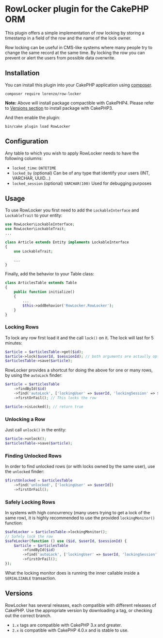 # RowLocker plugin for the CakePHP ORM

This plugin offers a simple implementation of row locking by storing a timestamp
in a field of the row and the name of the lock owner.

Row locking can be useful in CMS-like systems where many people try to change
the same record at the same time. By locking the row you can prevent or alert
the users from possible data overwrite.

## Installation

You can install this plugin into your CakePHP application using [composer](http://getcomposer.org).

```
composer require lorenzo/row-locker
```

**Note:** Above will install package compactible with CakePHP4. Please refer to [Versions section](https://github.com/lorenzo/row-locker#versions) to install package with CakePHP3.

And then enable the plugin:

```
bin/cake plugin load RowLocker
```

## Configuration

Any table to which you wish to apply RowLocker needs to have the following columns:

* `locked_time`: `DATETIME`
* `locked_by` (optional) Can be of any type that identify your users (INT, VARCHAR, UUID...)
* `locked_session` (optional) `VARCHAR(100)` Used for debugging purposes

## Usage

To use RowLocker you first need to add the `LockableInterface` and `LockableTrait` to your entity:

```php
use RowLocker\LockableInterface;
use RowLocker\LockableTrait;
...

class Article extends Entity implements LockableInterface
{
    use LockableTrait;

    ...
}
```

Finally, add the behavior to your Table class:

```php
class ArticlesTable extends Table
{
    public function initialize()
    {
        ...
        $this->addBehavior('RowLocker.RowLocker');
    }
}
```

### Locking Rows

To lock any row first load it and the call `lock()` on it. The lock will last for 5 minutes:

```php
$article = $articlesTable->get($id);
$article->lock($userId, $sessionId); // both arguments are actaully optional
$articlesTable->save($article);
```

RowLocker provides a shortcut for doing the above for one or many rows, by using the
`autoLock` finder:

```php
$article = $articlesTable
    ->findById($id)
    ->find('autoLock', ['lockingUser' => $userId, 'lockingSession' => $sessionId])
    ->firstOrFail(); // This locks the row

$article->isLocked(); // return true
```

### Unlocking a Row

Just call `unlock()` in the entity:

```php
$article->unlock();
$articlesTable->save($article);
```

### Finding Unlocked Rows

In order to find unlocked rows (or with locks owned by the same user), use the `unlocked` finder:


```php
$firstUnlocked = $articlesTable
    ->find('unlocked', ['lockingUser' => $userId])
    ->firstOrFail();
```

### Safely Locking Rows

In systems with high concurrency (many users trying to get a lock of the same row), it is highly
recommended to use the provided `lockingMonitor()` function:

```php
$safeLocker = $articlesTable->lockingMonitor();
// Safely lock the row
$safeLocker(function () use ($id, $userId, $sessionId) {
    $article = $articlesTable
        ->findById($id)
        ->find('autoLock', ['lockingUser' => $userId, 'lockingSession' => $sessionId])
        ->firstOrFail();
});
```

What the locking monitor does is running the inner callable inside a `SERIALIZABLE` transaction.

## Versions

RowLocker has several releases, each compatible with different releases of
CakePHP. Use the appropriate version by downloading a tag, or checking out the
correct branch.

* `1.x` tags are compatible with CakePHP 3.x and greater.
* `2.x` is compatible with CakePHP 4.0.x and is stable to use.

